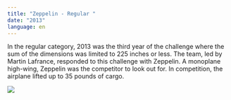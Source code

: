 ```yaml
---
title: "Zeppelin - Regular "
date: "2013"
language: en
---
```

In the regular category, 2013 was the third year of the challenge where the sum of the dimensions was limited to 225 inches or less. The team, led by Martin Lafrance, responded to this challenge with Zeppelin. A monoplane high-wing, Zeppelin was the competitor to look out for. In competition, the airplane lifted up to 35 pounds of cargo. 

![](https://res.cloudinary.com/decninixz/image/upload/v1595350547/2013zeppelin_nirrnb.jpg)